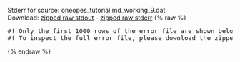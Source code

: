 Stderr for source:  oneopes_tutorial.md_working_9.dat   
Download: [zipped raw stdout](oneopes_tutorial.md_working_9.dat.plumed.stdout.txt.zip) - [zipped raw stderr](oneopes_tutorial.md_working_9.dat.plumed.stderr.txt.zip) 
{% raw %}
<pre>
#! Only the first 1000 rows of the error file are shown below
#! To inspect the full error file, please download the zipped raw stderr file above
</pre>
{% endraw %}
